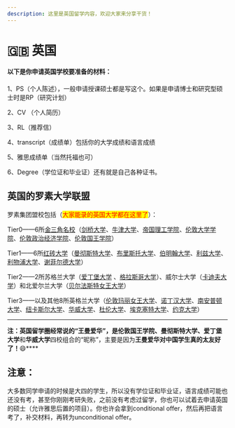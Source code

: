 ```yaml
---
description: 这里是英国留学内容，欢迎大家来分享干货！
---
```


# 🇬🇧 英国

#### 以下是你申请英国学校要准备的材料：

1、PS（个人陈述），一般申请授课硕士都是写这个。如果是申请博士和研究型硕士时是RP（研究计划）

2、CV （个人简历）

3、RL（推荐信）

4、transcript（成绩单）包括你的大学成绩和语言成绩

5、雅思成绩单（当然托福也可）

6、Degree（学位证和毕业证）还有就是自己各种证书。

## 英国的罗素大学联盟

罗素集团盟校包括（<mark style="color:red;">大家能录的英国大学都在这里了</mark>）：

Tier0——6所[金三角名校](https://baike.baidu.com/item/%E9%87%91%E4%B8%89%E8%A7%92%E5%90%8D%E6%A0%A1/9119240?fromModule=lemma\_inlink)（[剑桥大学](https://baike.baidu.com/item/%E5%89%91%E6%A1%A5%E5%A4%A7%E5%AD%A6/278542?fromModule=lemma\_inlink)、[牛津大学](https://baike.baidu.com/item/%E7%89%9B%E6%B4%A5%E5%A4%A7%E5%AD%A6/247247?fromModule=lemma\_inlink)、[帝国理工学院](https://baike.baidu.com/item/%E5%B8%9D%E5%9B%BD%E7%90%86%E5%B7%A5%E5%AD%A6%E9%99%A2/2317037?fromModule=lemma\_inlink)、[伦敦大学学院](https://baike.baidu.com/item/%E4%BC%A6%E6%95%A6%E5%A4%A7%E5%AD%A6%E5%AD%A6%E9%99%A2/325705?fromModule=lemma\_inlink)、[伦敦政治经济学院](https://baike.baidu.com/item/%E4%BC%A6%E6%95%A6%E6%94%BF%E6%B2%BB%E7%BB%8F%E6%B5%8E%E5%AD%A6%E9%99%A2/325824?fromModule=lemma\_inlink)、[伦敦国王学院](https://baike.baidu.com/item/%E4%BC%A6%E6%95%A6%E5%9B%BD%E7%8E%8B%E5%AD%A6%E9%99%A2/6372369?fromModule=lemma\_inlink)）

Tier1——6所[红砖大学](https://baike.baidu.com/item/%E7%BA%A2%E7%A0%96%E5%A4%A7%E5%AD%A6/3964202?fromModule=lemma\_inlink)（[曼彻斯特大学](https://baike.baidu.com/item/%E6%9B%BC%E5%BD%BB%E6%96%AF%E7%89%B9%E5%A4%A7%E5%AD%A6/2609100?fromModule=lemma\_inlink)、[布里斯托大学](https://baike.baidu.com/item/%E5%B8%83%E9%87%8C%E6%96%AF%E6%89%98%E5%A4%A7%E5%AD%A6/2608864?fromModule=lemma\_inlink)、[伯明翰大学](https://baike.baidu.com/item/%E4%BC%AF%E6%98%8E%E7%BF%B0%E5%A4%A7%E5%AD%A6?fromModule=lemma\_inlink)、[利兹大学](https://baike.baidu.com/item/%E5%88%A9%E5%85%B9%E5%A4%A7%E5%AD%A6/5597603?fromModule=lemma\_inlink)、[利物浦大学](https://baike.baidu.com/item/%E5%88%A9%E7%89%A9%E6%B5%A6%E5%A4%A7%E5%AD%A6/325957?fromModule=lemma\_inlink)、[谢菲尔德大学](https://baike.baidu.com/item/%E8%B0%A2%E8%8F%B2%E5%B0%94%E5%BE%B7%E5%A4%A7%E5%AD%A6/2608322?fromModule=lemma\_inlink)）

Tier2——2所苏格兰大学（[爱丁堡大学](https://baike.baidu.com/item/%E7%88%B1%E4%B8%81%E5%A0%A1%E5%A4%A7%E5%AD%A6/323601?fromModule=lemma\_inlink) 、[格拉斯哥大学](https://baike.baidu.com/item/%E6%A0%BC%E6%8B%89%E6%96%AF%E5%93%A5%E5%A4%A7%E5%AD%A6/9903754?fromModule=lemma\_inlink)）、威尔士大学（[卡迪夫大学](https://baike.baidu.com/item/%E5%8D%A1%E8%BF%AA%E5%A4%AB%E5%A4%A7%E5%AD%A6/10935228?fromModule=lemma\_inlink)）和北爱尔兰大学（[贝尔法斯特女王大学](https://baike.baidu.com/item/%E8%B4%9D%E5%B0%94%E6%B3%95%E6%96%AF%E7%89%B9%E5%A5%B3%E7%8E%8B%E5%A4%A7%E5%AD%A6/10935307?fromModule=lemma\_inlink)）

Tier3——以及其他8所英格兰大学（[伦敦玛丽女王大学](https://baike.baidu.com/item/%E4%BC%A6%E6%95%A6%E7%8E%9B%E4%B8%BD%E5%A5%B3%E7%8E%8B%E5%A4%A7%E5%AD%A6/17189117?fromModule=lemma\_inlink)、[诺丁汉大学](https://baike.baidu.com/item/%E8%AF%BA%E4%B8%81%E6%B1%89%E5%A4%A7%E5%AD%A6/324318?fromModule=lemma\_inlink)、[南安普顿大学](https://baike.baidu.com/item/%E5%8D%97%E5%AE%89%E6%99%AE%E9%A1%BF%E5%A4%A7%E5%AD%A6/2066399?fromModule=lemma\_inlink)、[纽卡斯尔大学](https://baike.baidu.com/item/%E7%BA%BD%E5%8D%A1%E6%96%AF%E5%B0%94%E5%A4%A7%E5%AD%A6/4191?fromModule=lemma\_inlink)、[华威大学](https://baike.baidu.com/item/%E5%8D%8E%E5%A8%81%E5%A4%A7%E5%AD%A6/325462?fromModule=lemma\_inlink)、[杜伦大学](https://baike.baidu.com/item/%E6%9D%9C%E4%BC%A6%E5%A4%A7%E5%AD%A6/5400122?fromModule=lemma\_inlink)、[埃克塞特大学](https://baike.baidu.com/item/%E5%9F%83%E5%85%8B%E5%A1%9E%E7%89%B9%E5%A4%A7%E5%AD%A6/9690168?fromModule=lemma\_inlink)、[约克大学](https://baike.baidu.com/item/%E7%BA%A6%E5%85%8B%E5%A4%A7%E5%AD%A6/18029856?fromModule=lemma\_inlink)）

****

**注：**英国留学圈经常说的“王曼爱华”，是**伦敦国王学院、曼彻斯特大学、爱丁堡大学**和**华威大学**四校组合的“昵称”，主要是因为**王曼爱华对中国学生真的太友好了！**:smile:****

## **注意：**

&#x20;   大多数同学申请的时候是大四的学生，所以没有学位证和毕业证，语言成绩可能也还没有考，甚至你刚刚考研失败，之前没有考虑过留学，你也可以试着去申请英国的硕士（允许雅思后置的项目）。你也许会拿到conditional offer，然后再把语言考了，补交材料，再转为unconditional offer。
